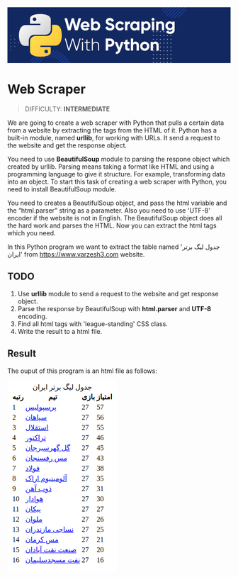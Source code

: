 <img src="./images/web-scraper.png" width="700"/>

# Web Scraper
> DIFFICULTY: **INTERMEDIATE**

We are going to create a web scraper with Python that pulls a certain data from a website by extracting the tags from the HTML of it. Python has a built-in module, named **urllib**, for working with URLs. It send a request to the website and get the response object.

You need to use **BeautifulSoup** module to parsing the respone object which created by urllib. Parsing means taking a format like HTML and using a programming language to give it structure. For example, transforming data into an object. To start this task of creating a web scraper with Python, you need to install BeautifulSoup module. 

You need to creates a BeautifulSoup object, and pass the html variable and the “html.parser” string as a parameter.
Also you need to use 'UTF-8' encoder if the website is not in English.
The BeautifulSoup object does all the hard work and parses the HTML. Now you can extract the html tags which you need.

In this Python program we want to extract the table named 'جدول لیگ برتر ایران' from https://www.varzesh3.com website.

## TODO

1. Use **urllib** module to send a request to the website and get response object.
2. Parse the response by BeautifulSoup with **html.parser** and **UTF-8** encoding.
3. Find all html tags with 'league-standing' CSS class.
4. Write the result to a html file.

## Result

The ouput of this program is an html file as follows:

<img src='images/result.png' with='300'>